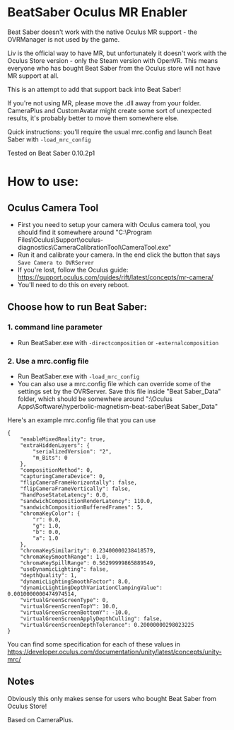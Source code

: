 # BeatSaber Oculus MR Enabler

Beat Saber doesn't work with the native Oculus MR support - the OVRManager is not used by the game.

Liv is the official way to have MR, but unfortunately it doesn't work with the Oculus Store version - only the Steam version with OpenVR. This means everyone who has bought Beat Saber from the Oculus store will not have MR support at all.

This is an attempt to add that support back into Beat Saber!

If you're not using MR, please move the .dll away from your folder. 
CameraPlus and CustomAvatar might create some sort of unexpected results, it's probably better to move them somewhere else.

Quick instructions: you'll require the usual mrc.config and launch Beat Saber with `-load_mrc_config`

Tested on Beat Saber 0.10.2p1

# How to use:

## Oculus Camera Tool
- First you need to setup your camera with Oculus camera tool, you should find it somewhere around "C:\Program Files\Oculus\Support\oculus-diagnostics\CameraCalibrationTool\CameraTool.exe"
- Run it and calibrate your camera. In the end click the button that says `Save Camera to OVRServer`
- If you're lost, follow the Oculus guide: https://support.oculus.com/guides/rift/latest/concepts/mr-camera/
- You'll need to do this on every reboot.

## Choose how to run Beat Saber:

### 1. command line parameter
- Run BeatSaber.exe with `-directcomposition` or `-externalcomposition`

### 2. Use a mrc.config file 
- Run BeatSaber.exe with `-load_mrc_config`
- You can also use a mrc.config file which can override some of the settings set by the OVRServer. Save this file inside "Beat Saber_Data" folder, which should be somewhere around ":\Oculus Apps\Software\hyperbolic-magnetism-beat-saber\Beat Saber_Data"

Here's an example mrc.config file that you can use
```
{
    "enableMixedReality": true,
    "extraHiddenLayers": {
        "serializedVersion": "2",
        "m_Bits": 0
    },
    "compositionMethod": 0,
    "capturingCameraDevice": 0,
    "flipCameraFrameHorizontally": false,
    "flipCameraFrameVertically": false,
    "handPoseStateLatency": 0.0,
    "sandwichCompositionRenderLatency": 110.0,
    "sandwichCompositionBufferedFrames": 5,
    "chromaKeyColor": {
        "r": 0.0,
        "g": 1.0,
        "b": 0.0,
        "a": 1.0
    },
    "chromaKeySimilarity": 0.23400000238418579,
    "chromaKeySmoothRange": 1.0,
    "chromaKeySpillRange": 0.56299999865889549,
    "useDynamicLighting": false,
    "depthQuality": 1,
    "dynamicLightingSmoothFactor": 8.0,
    "dynamicLightingDepthVariationClampingValue": 0.0010000000474974514,
    "virtualGreenScreenType": 0,
    "virtualGreenScreenTopY": 10.0,
    "virtualGreenScreenBottomY": -10.0,
    "virtualGreenScreenApplyDepthCulling": false,
    "virtualGreenScreenDepthTolerance": 0.20000000298023225
}
```
You can find some specification for each of these values in https://developer.oculus.com/documentation/unity/latest/concepts/unity-mrc/

## Notes

Obviously this only makes sense for users who bought Beat Saber from Oculus Store!

Based on CameraPlus.